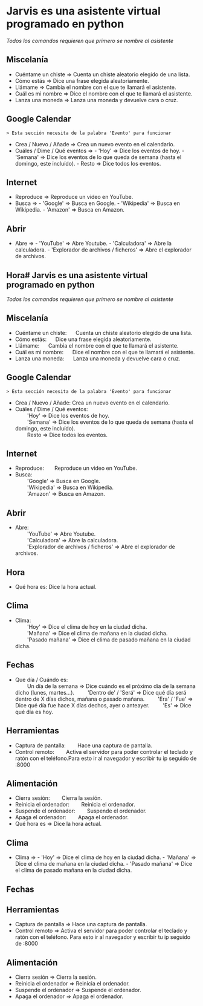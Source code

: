 # Jarvis es una asistente virtual programado en python
*Todos los comandos requieren que primero se nombre al asistente*
  ## Miscelanía
  - Cuéntame un chiste => Cuenta un chiste aleatorio elegido de una lista.
  - Cómo estás => Dice una frase elegida aleatoriamente.
  - Llámame => Cambia el nombre con el que te llamará el asistente.
  - Cuál es mi nombre => Dice el nombre con el que te llamará el asistente.
  - Lanza una moneda => Lanza una moneda y devuelve cara o cruz.
  ## Google Calendar
    > Esta sección necesita de la palabra 'Evento' para funcionar
  - Crea / Nuevo / Añade => Crea un nuevo evento en el calendario.
  - Cuáles / Dime / Qué eventos =>    - 'Hoy' => Dice los eventos de hoy.
                                      - 'Semana' => Dice los eventos de lo que queda de semana (hasta el domingo, este incluído).
                                      - Resto => Dice todos los eventos.
  ## Internet
  - Reproduce => Reproduce un video en YouTube.
  - Busca =>    - 'Google' => Busca en Google.
                - 'Wikipedia' => Busca en Wikipedia.
                - 'Amazon' => Busca en Amazon.
  ## Abrir
  - Abre =>   - 'YouTube' => Abre Youtube.
              - 'Calculadora' => Abre la calculadora.
              - 'Explorador de archivos / ficheros' => Abre el explorador de archivos.
  ## Hora# Jarvis es una asistente virtual programado en python
*Todos los comandos requieren que primero se nombre al asistente*
  ## Miscelanía
  - Cuéntame un chiste:&nbsp;&nbsp;&nbsp;&nbsp;&nbsp;&nbsp;Cuenta un chiste aleatorio elegido de una lista.
  - Cómo estás:&nbsp;&nbsp;&nbsp;&nbsp;&nbsp;&nbsp;Dice una frase elegida aleatoriamente.
  - Llámame:&nbsp;&nbsp;&nbsp;&nbsp;&nbsp;&nbsp;Cambia el nombre con el que te llamará el asistente.
  - Cuál es mi nombre:&nbsp;&nbsp;&nbsp;&nbsp;&nbsp;&nbsp;Dice el nombre con el que te llamará el asistente.
  - Lanza una moneda:&nbsp;&nbsp;&nbsp;&nbsp;&nbsp;&nbsp;Lanza una moneda y devuelve cara o cruz.
  ## Google Calendar
    > Esta sección necesita de la palabra 'Evento' para funcionar
  - Crea / Nuevo / Añade: Crea un nuevo evento en el calendario.
  - Cuáles / Dime / Qué eventos:      
                                      &nbsp;&nbsp;&nbsp;&nbsp;&nbsp;&nbsp;&nbsp;&nbsp;'Hoy' => Dice los eventos de hoy.  
                                      &nbsp;&nbsp;&nbsp;&nbsp;&nbsp;&nbsp;&nbsp;&nbsp;'Semana' => Dice los eventos de lo que queda de semana (hasta el domingo, este incluído).  
                                      &nbsp;&nbsp;&nbsp;&nbsp;&nbsp;&nbsp;&nbsp;&nbsp;Resto => Dice todos los eventos.  
  ## Internet
  - Reproduce:&nbsp;&nbsp;&nbsp;&nbsp;&nbsp;&nbsp; Reproduce un video en YouTube.
  - Busca:      
          &nbsp;&nbsp;&nbsp;&nbsp;&nbsp;&nbsp;&nbsp;&nbsp;'Google' => Busca en Google.  
          &nbsp;&nbsp;&nbsp;&nbsp;&nbsp;&nbsp;&nbsp;&nbsp;'Wikipedia' => Busca en Wikipedia.  
          &nbsp;&nbsp;&nbsp;&nbsp;&nbsp;&nbsp;&nbsp;&nbsp;'Amazon' => Busca en Amazon.  
  ## Abrir
  - Abre:  
                      &nbsp;&nbsp;&nbsp;&nbsp;&nbsp;&nbsp;&nbsp;&nbsp;'YouTube' => Abre Youtube.  
                      &nbsp;&nbsp;&nbsp;&nbsp;&nbsp;&nbsp;&nbsp;&nbsp;'Calculadora' => Abre la calculadora.  
                      &nbsp;&nbsp;&nbsp;&nbsp;&nbsp;&nbsp;&nbsp;&nbsp;'Explorador de archivos / ficheros' => Abre el explorador de archivos.  
  ## Hora
  - Qué hora es: Dice la hora actual.
  ## Clima
  - Clima:  
              &nbsp;&nbsp;&nbsp;&nbsp;&nbsp;&nbsp;&nbsp;&nbsp;'Hoy' => Dice el clima de hoy en la ciudad dicha.  
              &nbsp;&nbsp;&nbsp;&nbsp;&nbsp;&nbsp;&nbsp;&nbsp;'Mañana' => Dice el clima de mañana en la ciudad dicha.  
              &nbsp;&nbsp;&nbsp;&nbsp;&nbsp;&nbsp;&nbsp;&nbsp;'Pasado mañana' => Dice el clima de pasado mañana en la ciudad dicha.  
  ## Fechas
  - Que día / Cuándo es:  
              &nbsp;&nbsp;&nbsp;&nbsp;&nbsp;&nbsp;&nbsp;&nbsp;Un día de la semana => Dice cuándo es el próximo día de la semana dicho (lunes, martes...).
              &nbsp;&nbsp;&nbsp;&nbsp;&nbsp;&nbsp;&nbsp;&nbsp;'Dentro de' / 'Será' => Dice qué día será dentro de X días dichos, mañana o pasado mañana.
              &nbsp;&nbsp;&nbsp;&nbsp;&nbsp;&nbsp;&nbsp;&nbsp;'Era' / 'Fue' => Dice qué día fue hace X días dechos, ayer o anteayer.
              &nbsp;&nbsp;&nbsp;&nbsp;&nbsp;&nbsp;&nbsp;&nbsp;'Es' => Dice qué día es hoy.
  ## Herramientas
  - Captura de pantalla:&nbsp;&nbsp;&nbsp;&nbsp;&nbsp;&nbsp;&nbsp;&nbsp;Hace una captura de pantalla.
  - Control remoto:&nbsp;&nbsp;&nbsp;&nbsp;&nbsp;&nbsp;&nbsp;&nbsp;Activa el servidor para poder controlar el teclado y ratón con el teléfono.Para esto ir al navegador y escribir tu ip seguido de :8000
  ## Alimentación
  - Cierra sesión:&nbsp;&nbsp;&nbsp;&nbsp;&nbsp;&nbsp;&nbsp;&nbsp;Cierra la sesión.
  - Reinicia el ordenador:&nbsp;&nbsp;&nbsp;&nbsp;&nbsp;&nbsp;&nbsp;&nbsp;Reinicia el ordenador.
  - Suspende el ordenador:&nbsp;&nbsp;&nbsp;&nbsp;&nbsp;&nbsp;&nbsp;&nbsp;Suspende el ordenador.
  - Apaga el ordenador:&nbsp;&nbsp;&nbsp;&nbsp;&nbsp;&nbsp;&nbsp;&nbsp;Apaga el ordenador.
  - Qué hora es => Dice la hora actual.
  ## Clima
  - Clima =>  - 'Hoy' => Dice el clima de hoy en la ciudad dicha.
              - 'Mañana' => Dice el clima de mañana en la ciudad dicha.
              - 'Pasado mañana' => Dice el clima de pasado mañana en la ciudad dicha.
  ## Fechas

  ## Herramientas
  - Captura de pantalla => Hace una captura de pantalla.
  - Control remoto => Activa el servidor para poder controlar el teclado y ratón con el teléfono. Para esto ir al navegador y escribir tu ip seguido de :8000
  ## Alimentación
  - Cierra sesión => Cierra la sesión.
  - Reinicia el ordenador => Reinicia el ordenador.
  - Suspende el ordenador => Suspende el ordenador.
  - Apaga el ordenador => Apaga el ordenador.